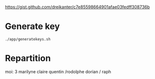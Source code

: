 <!-- https://linux.die.net/man/1/ssss -->
https://gist.github.com/dreikanter/c7e85598664901afae03fedff308736b
# Generate key

    ./app/generatekeys.sh


# Repartition

moi: 3
marilyne
claire
quentin /rodolphe
dorian / raph